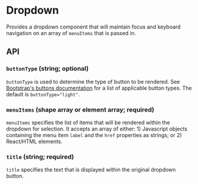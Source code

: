 # Dropdown

Provides a dropdown component that will maintain focus and keyboard navigation on an array of `menuItems` that is passed in.

## API

### `buttonType` (string; optional)
`buttonType` is used to determine the type of button to be rendered.  See [Bootstrap's buttons documentation](https://getbootstrap.com/docs/4.0/components/buttons/) for a list of applicable button types. The default is `buttonType="light"`.

### `menuItems` (shape array or element array; required)
`menuItems` specifies the list of items that will be rendered within the dropdown for selection.  It accepts an array of either: 1) Javascript objects containing the menu item `label` and the `href` properties as strings; or 2) React/HTML elements.

### `title` (string; required)
`title` specifies the text that is displayed within the original dropdown button.
